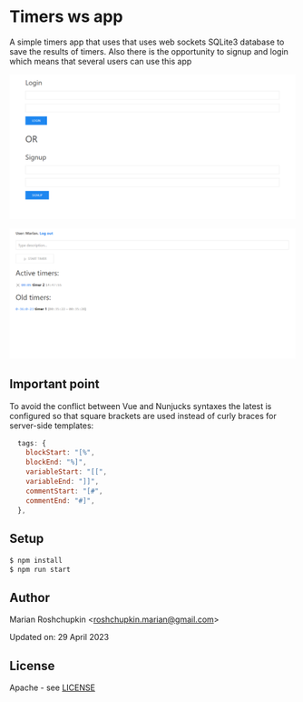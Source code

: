 # Timers ws app
A simple timers app that uses that uses web sockets SQLite3 database
to save the results of timers. Also there is the opportunity to signup
and login which means that several users can use this app

![Signup/Login](screenshots/preview1.png)

![Preview](screenshots/preview2.png)

## Important point
To avoid the conflict between Vue and Nunjucks syntaxes the latest is
configured so that square brackets are used instead of curly braces
for server-side templates:

```js
  tags: {
    blockStart: "[%",
    blockEnd: "%]",
    variableStart: "[[",
    variableEnd: "]]",
    commentStart: "[#",
    commentEnd: "#]",
  },
```

## Setup
```
$ npm install
$ npm run start
```

## Author
Marian Roshchupkin &lt;roshchupkin.marian@gmail.com&gt;

Updated on: 29 April 2023

## License
Apache - see [LICENSE](LICENSE)
